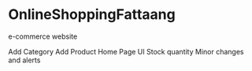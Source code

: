 # OnlineShoppingFattaang
e-commerce website

Add Category
Add Product
Home Page UI
Stock quantity
Minor changes and alerts
